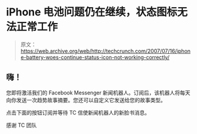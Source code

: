 # iPhone 电池问题仍在继续，状态图标无法正常工作

> 原文：<https://web.archive.org/web/http://techcrunch.com/2007/07/16/iphone-battery-woes-continue-status-icon-not-working-correctly/>

## 嗨！

您即将激活我们的 Facebook Messenger 新闻机器人。订阅后，该机器人将每天向你发送一次趋势故事摘要。您还可以自定义它发送给您的故事类型。

点击下面的按钮订阅并等待 TC 信使新闻机器人的新脸书消息。

感谢 TC 团队